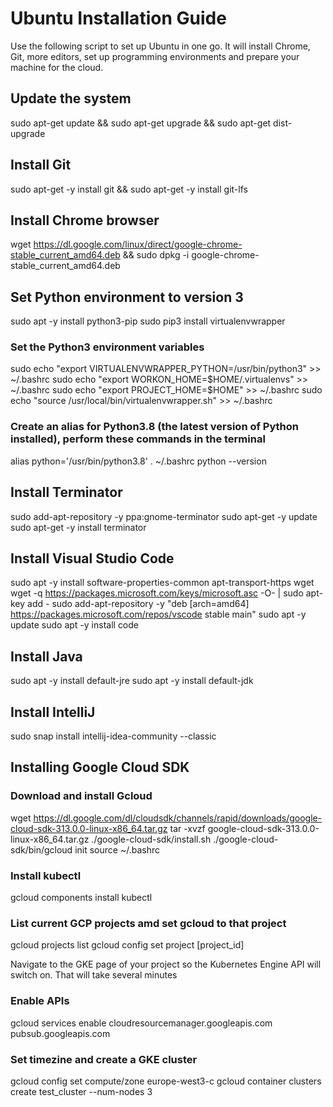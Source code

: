 # Ubuntu Installation Guide

Use the following script to set up Ubuntu in one go. It will install Chrome, Git, more editors, set up programming environments and prepare your machine for the cloud.

## Update the system
sudo apt-get update && sudo apt-get upgrade && sudo apt-get dist-upgrade

## Install Git
sudo apt-get -y install git && sudo apt-get -y install git-lfs

## Install Chrome browser
wget https://dl.google.com/linux/direct/google-chrome-stable_current_amd64.deb && sudo dpkg -i google-chrome-stable_current_amd64.deb

## Set Python environment to version 3
sudo apt -y install python3-pip
sudo pip3 install virtualenvwrapper

### Set the Python3 environment variables
sudo echo "export VIRTUALENVWRAPPER_PYTHON=/usr/bin/python3" >> ~/.bashrc
sudo echo "export WORKON_HOME=$HOME/.virtualenvs" >> ~/.bashrc
sudo echo "export PROJECT_HOME=$HOME" >> ~/.bashrc
sudo echo "source /usr/local/bin/virtualenvwrapper.sh" >> ~/.bashrc

### Create an alias for Python3.8 (the latest version of Python installed), perform these commands in the terminal
alias python='/usr/bin/python3.8'
. ~/.bashrc
python --version

## Install Terminator
sudo add-apt-repository -y ppa:gnome-terminator
sudo apt-get -y update
sudo apt-get -y install terminator

## Install Visual Studio Code
sudo apt -y install software-properties-common apt-transport-https wget
wget -q https://packages.microsoft.com/keys/microsoft.asc -O- | sudo apt-key add -
sudo add-apt-repository -y "deb [arch=amd64] https://packages.microsoft.com/repos/vscode stable main"
sudo apt -y update
sudo apt -y install code

## Install Java
sudo apt -y install default-jre
sudo apt -y install default-jdk

## Install IntelliJ
sudo snap install intellij-idea-community --classic

## Installing Google Cloud SDK

### Download and install Gcloud
wget https://dl.google.com/dl/cloudsdk/channels/rapid/downloads/google-cloud-sdk-313.0.0-linux-x86_64.tar.gz
tar -xvzf google-cloud-sdk-313.0.0-linux-x86_64.tar.gz 
./google-cloud-sdk/install.sh
./google-cloud-sdk/bin/gcloud init
source ~/.bashrc

### Install kubectl
gcloud components install kubectl

### List current GCP projects amd set gcloud to that project
gcloud projects list
gcloud config set project [project_id]

Navigate to the GKE page of your project so the Kubernetes Engine API will switch on. That will take several minutes

### Enable APIs
gcloud services enable cloudresourcemanager.googleapis.com pubsub.googleapis.com

### Set timezine and create a GKE cluster
gcloud  config set compute/zone europe-west3-c
gcloud container clusters create test_cluster --num-nodes 3
